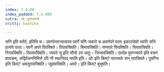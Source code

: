 ```yaml
---
index: 7.4.80
index_padded: 7.4.080
sutra: ओः पुयण्ज्यपरे
vritti: kashika

---
```

सनि इति वर्तते, इतिति च। उवर्णान्ताभ्यासस्य पवर्गे यणि जकारे च अवर्णपरे परतः इकारादेशो भवति सनि प्रत्यये परतः। पवर्गे अपरे पिपविषते। पिपावयिषति। बिभावयिषति। यण्यपरे यियविषति। यियावयिषति। रिरावयिषति। लिलावयिषति। ज्यपरे जु इति सौत्रो ऽयं धातुः। जिजावयिषति। एतदेव पुयण्ज्यपरे इति वचनं ज्ञापकम्, अद्विर्वचननिमित्ते ऽपि णौ स्थानिवद् भवति इति। ओः इति किम्? पापच्यतेः सन् पापचिषते। पुयण्जि इति किम्? अवतुतावयिषति। जुहावयिषति। अपरे। इति किम्? बुभूषति।